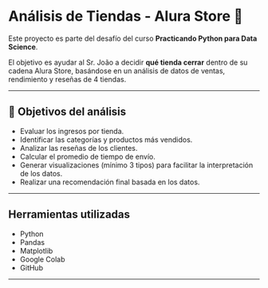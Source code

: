 # Análisis de Tiendas - Alura Store 🛒

Este proyecto es parte del desafío del curso **Practicando Python para Data Science**.

El objetivo es ayudar al Sr. João a decidir **qué tienda cerrar** dentro de su cadena Alura Store, basándose en un análisis de datos de ventas, rendimiento y reseñas de 4 tiendas.

---

## 📌 Objetivos del análisis

- Evaluar los ingresos por tienda.
- Identificar las categorías y productos más vendidos.
- Analizar las reseñas de los clientes.
- Calcular el promedio de tiempo de envío.
- Generar visualizaciones (mínimo 3 tipos) para facilitar la interpretación de los datos.
- Realizar una recomendación final basada en los datos.

---

##  Herramientas utilizadas

- Python
- Pandas
- Matplotlib
- Google Colab
- GitHub

---



